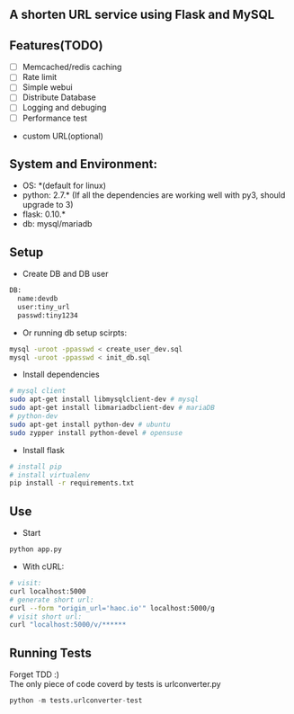 A shorten URL service using Flask and MySQL
---

## Features(TODO)
* [ ] Memcached/redis caching
* [ ] Rate limit
* [ ] Simple webui
* [ ] Distribute Database
* [ ] Logging and debuging
* [ ] Performance test
* custom URL(optional)

## System and Environment:
* OS: *(default for linux)
* python: 2.7.* (If all the dependencies are working well with py3, should upgrade to 3)
* flask: 0.10.*
* db: mysql/mariadb

## Setup
* Create DB and DB user
```bash
DB:
  name:devdb
  user:tiny_url
  passwd:tiny1234
```

* Or running db setup scirpts:
```bash
mysql -uroot -ppasswd < create_user_dev.sql
mysql -uroot -ppasswd < init_db.sql
```
* Install dependencies
```bash
# mysql client
sudo apt-get install libmysqlclient-dev # mysql
sudo apt-get install libmariadbclient-dev # mariaDB
# python-dev 
sudo apt-get install python-dev # ubuntu
sudo zypper install python-devel # opensuse
```
* Install flask
```bash
# install pip
# install virtualenv
pip install -r requirements.txt
```

## Use
* Start
```bash
python app.py
```

* With cURL:
```bash
# visit:
curl localhost:5000
# generate short url:
curl --form "origin_url='haoc.io'" localhost:5000/g
# visit short url:
curl "localhost:5000/v/******
```

## Running Tests
Forget TDD :)  
The only piece of code coverd by tests is urlconverter.py
```python
python -m tests.urlconverter-test
```
